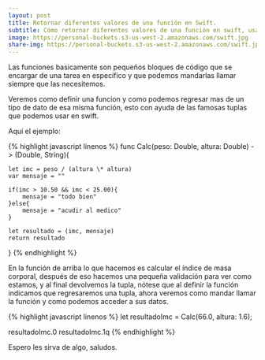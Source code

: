 ```yaml
---
layout: post
title: Retornar diferentes valores de una función en Swift.
subtitle: Cómo retornar diferentes valores de una función en swift, usando tuplas.
image: https://personal-buckets.s3-us-west-2.amazonaws.com/swift.jpg
share-img: https://personal-buckets.s3-us-west-2.amazonaws.com/swift.jpg
---
```


Las funciones basicamente son pequeños bloques de código que se encargar de una tarea en especifico y que podemos mandarlas llamar siempre que las necesitemos.

Veremos como definir una funcion y como podemos regresar mas de un tipo de dato de esa misma función, esto con ayuda de las famosas tuplas que podemos usar en swift.

Aquí el ejemplo:

{% highlight javascript linenos %}
func Calc(peso: Double, altura: Double) -> (Double, String){

    let imc = peso / (altura \* altura)
    var mensaje = ""

    if(imc > 10.50 && imc < 25.00){
        mensaje = "todo bien"
    }else{
        mensaje = "acudir al medico"
    }

    let resultado = (imc, mensaje)
    return resultado

}
{% endhighlight %}

En la función de arriba lo que hacemos es calcular el índice de masa corporal, después de eso hacemos una pequeña validación para ver como estamos, y al final devolvemos la tupla, nótese que al definir la función indicamos que regresaremos una tupla, ahora veremos como mandar llamar la función y como podemos acceder a sus datos.

{% highlight javascript linenos %}
let resultadoImc = Calc(66.0, altura: 1.6);

resultadoImc.0
resultadoImc.1q
{% endhighlight %}

Espero les sirva de algo, saludos.
